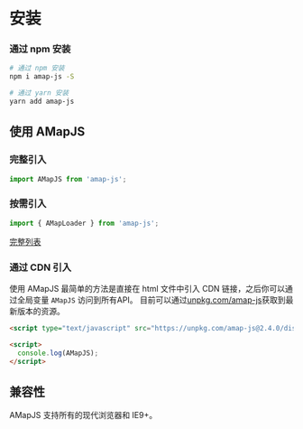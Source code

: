 # 安装

### 通过 npm 安装

```bash
# 通过 npm 安装
npm i amap-js -S

# 通过 yarn 安装
yarn add amap-js
```

## 使用 AMapJS

### 完整引入

```javascript
import AMapJS from 'amap-js';
```

### 按需引入

```javascript
import { AMapLoader } from 'amap-js';
```

[完整列表](https://github.com/iDerekLi/amap-js/blob/master/src/index.js)

### 通过 CDN 引入

使用 AMapJS 最简单的方法是直接在 html 文件中引入 CDN 链接，之后你可以通过全局变量 `AMapJS` 访问到所有API。
目前可以通过[unpkg.com/amap-js](https://unpkg.com/amap-js/lib/amap-js.js)获取到最新版本的资源。

```html
<script type="text/javascript" src="https://unpkg.com/amap-js@2.4.0/dist/amap-js.js"></script>

<script>
  console.log(AMapJS);
</script>
```

## 兼容性

AMapJS 支持所有的现代浏览器和 IE9+。
